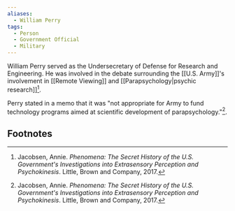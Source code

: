 ```yaml
---
aliases:
  - William Perry
tags:
  - Person
  - Government Official
  - Military
---
```

William Perry served as the Undersecretary of Defense for Research and Engineering. He was involved in the debate surrounding the [[U.S. Army]]'s involvement in [[Remote Viewing]] and [[Parapsychology|psychic research]][^1].

Perry stated in a memo that it was "not appropriate for Army to fund technology programs aimed at scientific development of parapsychology."[^1].

## Footnotes
[^1]: Jacobsen, Annie. *Phenomena: The Secret History of the U.S. Government's Investigations into Extrasensory Perception and Psychokinesis*. Little, Brown and Company, 2017.
